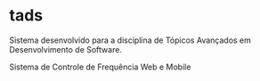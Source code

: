 # tads
Sistema desenvolvido para a disciplina de Tópicos Avançados em Desenvolvimento de Software.

Sistema de Controle de Frequência Web e Mobile
